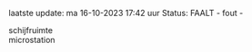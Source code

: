 laatste update: 
ma 16-10-2023 17:42   uur 
Status: FAALT - fout - 
<div class="service R">schijfruimte</div><div class="service Y">microstation</div>